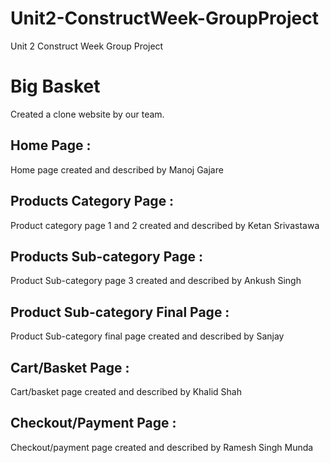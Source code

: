 # Unit2-ConstructWeek-GroupProject
Unit 2 Construct Week Group Project


# Big Basket
Created a clone website by our team.

## Home Page : 
Home page created and described by Manoj Gajare

## Products Category Page :
Product category page 1 and 2 created and described by Ketan Srivastawa

## Products Sub-category Page :
Product Sub-category page 3 created and described by Ankush Singh

## Product Sub-category Final Page :
Product Sub-category final page created and described by Sanjay

## Cart/Basket Page :
Cart/basket page created and described by Khalid Shah

## Checkout/Payment Page :
Checkout/payment page created and described by Ramesh Singh Munda
